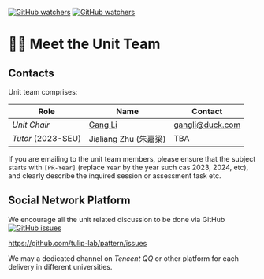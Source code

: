 [![GitHub watchers](https://img.shields.io/badge/tulip--lab-Pattern--Classification-brightgreen)](../README.md)
[![GitHub watchers](https://img.shields.io/badge/Module-Induction-orange)](README.md)

# :man_teacher: Meet the Unit Team

## Contacts  

Unit team comprises:  

| Role | Name  | Contact |
| -------------- | ------------| ----- | 
| *Unit Chair* | [Gang Li](https://member.acm.org/~gangli) |   gangli@duck.com  |
| *Tutor* (2023-SEU) | Jialiang Zhu (朱嘉梁) | TBA |

If you are emailing to the unit team members, please ensure that the subject starts with `[PR-Year]` (replace `Year` by the year such cas 2023, 2024, etc), and clearly describe the inquired session or assessment task etc.

## Social Network Platform  

We encourage all the unit related discussion to be done via GitHub 
[![GitHub issues](https://img.shields.io/github/issues/tulip-lab/pattern)](https://github.com/tulip-lab/pattern/issues)

https://github.com/tulip-lab/pattern/issues

We may a dedicated channel on *Tencent QQ*  or other platform for each delivery in different universities.

